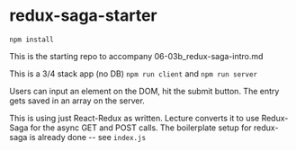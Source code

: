# redux-saga-starter
`npm install`

This is the starting repo to accompany 06-03b_redux-saga-intro.md

This is a 3/4 stack app (no DB)
`npm run client` and `npm run server`

Users can input an element on the DOM, hit the submit button. The entry gets saved in an array on the server.

This is using just React-Redux as written. Lecture converts it to use Redux-Saga for the async GET and POST calls.
The boilerplate setup for redux-saga is already done -- see `index.js`


